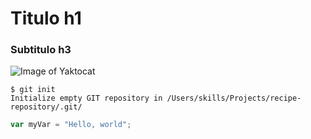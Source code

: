 # Titulo h1
### Subtitulo h3
![Image of Yaktocat](https://octodex.github.com/images/yaktocat.png)
```
$ git init
Initialize empty GIT repository in /Users/skills/Projects/recipe-repository/.git/
```

```javascript
var myVar = "Hello, world";
```
